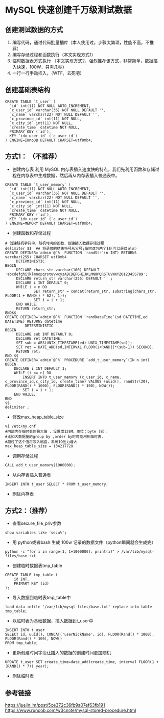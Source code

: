 # MySQL 快速创建千万级测试数据

## 创建测试数据的方式

1. 编写代码，通过代码批量插库（本人使用过，步骤太繁琐，性能不高，不推荐）
2. 编写存储过程和函数执行（本文实现方式1）
3. 临时数据表方式执行 （本文实现方式2，强烈推荐该方式，非常简单，数据插入快速，100W，只需几秒）
4. 一行一行手动插入，（WTF，去死吧）

## 创建基础表结构

```
CREATE TABLE `t_user` (
  `id` int(11) NOT NULL AUTO_INCREMENT,
  `c_user_id` varchar(36) NOT NULL DEFAULT '',
  `c_name` varchar(22) NOT NULL DEFAULT '',
  `c_province_id` int(11) NOT NULL,
  `c_city_id` int(11) NOT NULL,
  `create_time` datetime NOT NULL,
  PRIMARY KEY (`id`),
  KEY `idx_user_id` (`c_user_id`)
) ENGINE=InnoDB DEFAULT CHARSET=utf8mb4;
```

## 方式1： （不推荐）

- 创建内存表
利用 MySQL 内存表插入速度快的特点，我们先利用函数和存储过程在内存表中生成数据，然后再从内存表插入普通表中。

```
CREATE TABLE `t_user_memory` (
  `id` int(11) NOT NULL AUTO_INCREMENT,
  `c_user_id` varchar(36) NOT NULL DEFAULT '',
  `c_name` varchar(22) NOT NULL DEFAULT '',
  `c_province_id` int(11) NOT NULL,
  `c_city_id` int(11) NOT NULL,
  `create_time` datetime NOT NULL,
  PRIMARY KEY (`id`),
  KEY `idx_user_id` (`c_user_id`)
) ENGINE=MEMORY DEFAULT CHARSET=utf8mb4;
```

- 创建函数和存储过程
```
# 创建随机字符串、随机时间的函数、创建插入数据存储过程
delimiter $$  ## 将语句的结束符号从分号;临时改为两个$$(可以是自定义)
CREATE DEFINER=`admin`@`%` FUNCTION `randStr`(n INT) RETURNS varchar(255) CHARSET utf8mb4
     DETERMINISTIC
BEGIN
	 DECLARE chars_str varchar(100) DEFAULT 'abcdefghijklmnopqrstuvwxyzABCDEFGHIJKLMNOPQRSTUVWXYZ0123456789';
	 DECLARE return_str varchar(255) DEFAULT '' ;
	 DECLARE i INT DEFAULT 0;
	 WHILE i < n DO
			 SET return_str = concat(return_str, substring(chars_str, FLOOR(1 + RAND() * 62), 1));
			 SET i = i + 1;
	 END WHILE;
	 RETURN return_str;
END$$
CREATE DEFINER=`admin`@`%` FUNCTION `randDataTime`(sd DATETIME,ed DATETIME) RETURNS datetime
         DETERMINISTIC
BEGIN
	 DECLARE sub INT DEFAULT 0;
	 DECLARE ret DATETIME;
	 SET sub = ABS(UNIX_TIMESTAMP(ed)-UNIX_TIMESTAMP(sd));
	 SET ret = DATE_ADD(sd,INTERVAL FLOOR(1+RAND()*(sub-1)) SECOND);
	 RETURN ret;
END $$
CREATE DEFINER=`admin`@`%` PROCEDURE `add_t_user_memory`(IN n int)
BEGIN
	DECLARE i INT DEFAULT 1;
	WHILE (i <= n) DO
		INSERT INTO t_user_memory (c_user_id, c_name, c_province_id,c_city_id, create_time) VALUES (uuid(), randStr(20), FLOOR(RAND() * 1000), FLOOR(RAND() * 100), NOW());
		SET i = i + 1;
	END WHILE;
END
$$
delimiter ;
```

- 修改max_heap_table_size
```
vi /etc/my.cnf
#内部内存临时表的最大值 ，设置成128M。单位：byte (B):
#比如大数据量的group by ,order by时可能用到临时表，
#超过了这个值将写入磁盘，系统IO压力增大
max_heap_table_size = 134217728
```

- 调用存储过程
```
CALL add_t_user_memory(1000000);
```

- 从内存表插入普通表
```
INSERT INTO t_user SELECT * FROM t_user_memory;
```

- 删除内存表

## 方式2：（推荐）

- 查看secure_file_priv参数
```
show variables like 'secu%';
```
- 用 python或者bash 生成 100w 记录的数据文件（python瞬间就会生成完）
```
python -c "for i in range(1, 1+1000000): print(i)" > /var/lib/mysql-files/base.txt
```
- 创建临时数据表tmp_table
```
CREATE TABLE tmp_table (
	id INT,
	PRIMARY KEY (id)
);
```
- 导入数据到临时表tmp_table中
```
load data infile '/var/lib/mysql-files/base.txt' replace into table tmp_table;
```
- 以临时表为基础数据，插入数据到t_user中
```
INSERT INTO t_user
SELECT id, uuid(), CONCAT('userNickName', id), FLOOR(Rand() * 1000), FLOOR(Rand() * 100), NOW()
FROM tmp_table;
```
- 更新创建时间字段让插入的数据的创建时间更加随机
```
UPDATE t_user SET create_time=date_add(create_time, interval FLOOR(1 + (RAND() * 7)) year);
```
- 删除临时表

## 参考链接
https://juejin.im/post/5ce372c36fb9a07ef63fb191
https://www.runoob.com/w3cnote/mysql-stored-procedure.html
